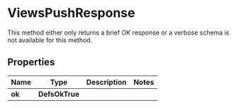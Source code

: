

# ViewsPushResponse

This method either only returns a brief _OK_ response or a verbose schema is not available for this method.

## Properties

| Name | Type | Description | Notes |
|------------ | ------------- | ------------- | -------------|
|**ok** | **DefsOkTrue** |  |  |



